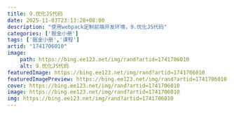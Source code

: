 ```yaml
---
title: 9.优化JS代码
date: 2025-11-03T23:13:28+08:00
description: "使用webpack定制前端开发环境，9.优化JS代码"
categories: ['掘金小册']
tags: ['掘金小册','课程']
artid: "1741706010"
image:
    path: https://bing.ee123.net/img/rand?artid=1741706010
    alt: 9.优化JS代码
featuredImage: https://bing.ee123.net/img/rand?artid=1741706010
featuredImagePreview: https://bing.ee123.net/img/rand?artid=1741706010
cover: https://bing.ee123.net/img/rand?artid=1741706010
image: https://bing.ee123.net/img/rand?artid=1741706010
img: https://bing.ee123.net/img/rand?artid=1741706010
---
```



